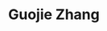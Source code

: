 ---
# Display name
title: Guojie Zhang

# Full name (for SEO)
first_name: Guojie
last_name: Zhang

# Username (this should match the folder name)
authors:
  - Guojie Zhang

# Is this the primary user of the site?
superuser: false

# Role/position
role: <b></b>
num: 1

# Organizations/Affiliations
organizations:
  - name: School of Chemistry and Chemical Engineering
  - name: Guangzhou University

# Short bio (displayed in user profile at end of posts)
# bio: This is a brief introduction.

interests:

# Social/Academic Networking
# For available icons, see: https://docs.hugoblox.com/getting-started/page-builder/#icons
#   For an email link, use "fas" icon pack, "envelope" icon, and a link in the
#   form "mailto:your-email@example.com" or "#contact" for contact widget.

# Link to a PDF of your resume/CV from the About widget.
# To enable, copy your resume/CV to `static/files/cv.pdf` and uncomment the lines below.
# - icon: cv
#   icon_pack: ai
#   link: files/cv.pdf

# Enter email to display Gravatar (if Gravatar enabled in Config)
email: ''

highlight_name: true

# Organizational groups that you belong to (for People widget)
#   Set this to `[]` or comment out if you are not using People widget.
user_groups:
  - Visiting Professors
---